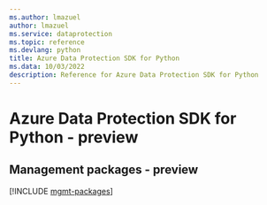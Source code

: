 ```yaml
---
ms.author: lmazuel
author: lmazuel
ms.service: dataprotection
ms.topic: reference
ms.devlang: python
title: Azure Data Protection SDK for Python
ms.data: 10/03/2022
description: Reference for Azure Data Protection SDK for Python
---
```

# Azure Data Protection SDK for Python - preview

## Management packages - preview
[!INCLUDE [mgmt-packages](data-protection-mgmt-index.md)]